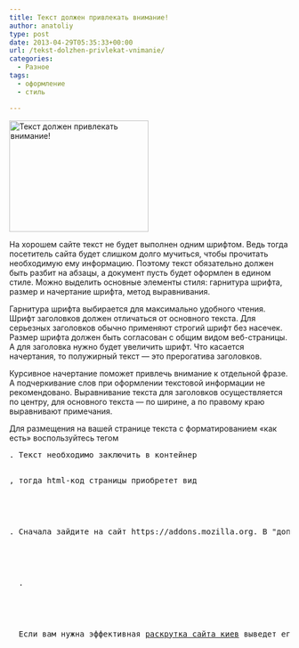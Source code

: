 ```yaml
---
title: Текст должен привлекать внимание!
author: anatoliy
type: post
date: 2013-04-29T05:35:33+00:00
url: /tekst-dolzhen-privlekat-vnimanie/
categories:
  - Разное
tags:
  - оформление
  - стиль

---
```

<a href="http://formstyle.com.ua/wp-content/uploads/2013/04/a4032519f37d11fd261972c3b59b3b22.jpg" rel="lightbox[3171]" title="Текст должен привлекать внимание!"><img src="http://formstyle.com.ua/wp-content/uploads/2013/04/a4032519f37d11fd261972c3b59b3b22.jpg" alt="Текст должен привлекать внимание!" width="250" height="200" class="alignleft size-full wp-image-3181" /></a>

На хорошем сайте текст не будет выполнен одним шрифтом. Ведь тогда посетитель сайта будет слишком долго мучиться, чтобы прочитать необходимую ему информацию. Поэтому текст обязательно должен быть разбит на абзацы, а документ пусть будет оформлен в едином стиле. Можно выделить основные элементы стиля: гарнитура шрифта, размер и начертание шрифта, метод выравнивания. <!--more-->

Гарнитура шрифта выбирается для максимально удобного чтения. Шрифт заголовков должен отличаться от основного текста. Для серьезных заголовков обычно применяют строгий шрифт без насечек. Размер шрифта должен быть согласован с общим видом веб-страницы. А для заголовка нужно будет увеличить шрифт. Что касается начертания, то полужирный текст &#8212; это прерогатива заголовков. 

Курсивное начертание поможет привлечь внимание к отдельной фразе. А подчеркивание слов при оформлении текстовой информации не рекомендовано. Выравнивание текста для заголовков осуществляется по центру, для основного текста &#8212; по ширине, а по правому краю выравнивают примечания.

Для размещения на вашей странице текста с форматированием &#171;как есть&#187; воспользуйтесь тегом 

<PRE>. Текст необходимо заключить в контейнер 

<PRE>, тогда html-код страницы приобретет вид </p>


<pre>. Сначала зайдите на сайт https://addons.mozilla.org. В "дополнениях" выберите заинтересовавшую вас программу. Теперь перезагрузите браузер. В "инструментах" появится значок </pre>


<p>
  . 
</p>


<p>
  Если вам нужна эффективная <u><a href="http://top-1.ua/">раскрутка сайта киев</a></u> выведет его в топ поисковых систем. В рамках проекта мы сделаем ваш сайт &#171;дружественным&#187; для поисковых систем. Ваши затраты окупятся гораздо быстрее, чем вы думаете, ведь такого большого количества потенциальных клиентов у вас еще не было. 
</p>